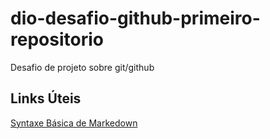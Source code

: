 # dio-desafio-github-primeiro-repositorio
Desafio de projeto sobre git/github

## Links Úteis
[Syntaxe Básica de Markedown](https://www.markdownguide.org/basic-syntax/)
